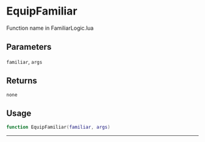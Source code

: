 # EquipFamiliar
Function name in FamiliarLogic.lua
## Parameters
`familiar`, `args`
## Returns
`none`
## Usage
```lua
function EquipFamiliar(familiar, args)
```
---
